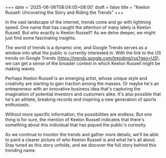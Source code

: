 +++
date = '2025-06-06T08:04:05+08:00'
draft = false
title = "Keelon Russell: Uncovering the Story and Riding the Trends"
+++

In the vast landscape of the internet, trends come and go with lightning speed. One name that has caught the attention of many lately is Keelon Russell. But who exactly is Keelon Russell? As we delve deeper, we might just find some fascinating insights. 

The world of trends is a dynamic one, and Google Trends serves as a window into what the public is currently interested in. With the link to the US trends on Google Trends (https://trends.google.com/trending/rss?geo=US), we can get a sense of the broader context in which Keelon Russell might be making waves. 

Perhaps Keelon Russell is an emerging artist, whose unique style and creativity are starting to gain traction among the masses. Or maybe he's an entrepreneur with an innovative business idea that's capturing the imagination of potential investors and customers alike. It's also possible that he's an athlete, breaking records and inspiring a new generation of sports enthusiasts. 

Without more specific information, the possibilities are endless. But one thing is for sure, the mention of Keelon Russell indicates that there's something about this individual that has piqued the public's curiosity. 

As we continue to monitor the trends and gather more details, we'll be able to paint a clearer picture of who Keelon Russell is and what he's all about. Stay tuned as this story unfolds, and we discover the full story behind this trending name.